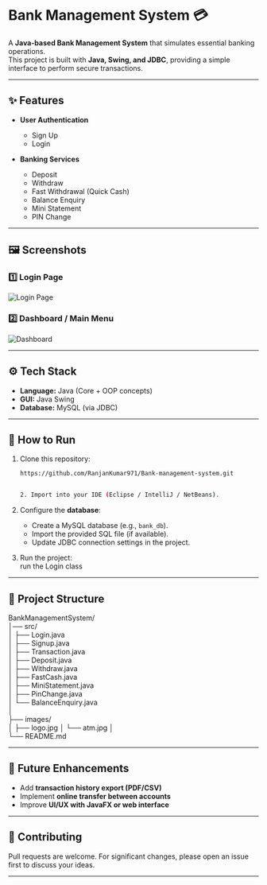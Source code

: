 # Bank Management System 💳  

A **Java-based Bank Management System** that simulates essential banking operations.  
This project is built with **Java, Swing, and JDBC**, providing a simple interface to perform secure transactions.  

---

## ✨ Features  

- **User Authentication**
  - Sign Up  
  - Login  

- **Banking Services**
  - Deposit  
  - Withdraw  
  - Fast Withdrawal (Quick Cash)  
  - Balance Enquiry  
  - Mini Statement  
  - PIN Change  

---

## 🖼️ Screenshots  

### 1️⃣ Login Page  
![Login Page](https://drive.google.com/uc?export=view&id=1SWixBui4oK8caP5sl_yY-8q45Zsk0Fep)  

### 2️⃣ Dashboard / Main Menu  
![Dashboard](https://drive.google.com/uc?export=view&id=1ObVrdjRnuMIfXj7BxaFCEXa-OXlaMUUo)  

---

## ⚙️ Tech Stack  

- **Language:** Java (Core + OOP concepts)  
- **GUI:** Java Swing  
- **Database:** MySQL (via JDBC)  

---

## 🚀 How to Run  

1. Clone this repository:  
   ```bash
   https://github.com/RanjanKumar971/Bank-management-system.git


   2. Import into your IDE (Eclipse / IntelliJ / NetBeans).  

3. Configure the **database**:  
   - Create a MySQL database (e.g., `bank_db`).  
   - Import the provided SQL file (if available).
   - Update JDBC connection settings in the project.  

4. Run the project:  
   run the Login class

---

## 📂 Project Structure  

BankManagementSystem/  
│── src/   
│   ├── Login.java  
│   ├── Signup.java  
│   ├── Transaction.java  
│   ├── Deposit.java  
│   ├── Withdraw.java  
│   ├── FastCash.java  
│   ├── MiniStatement.java  
│   ├── PinChange.java  
│   └── BalanceEnquiry.java  
│  
├── images/  
│   ├── logo.jpg
│   └── atm.jpg
│  
└── README.md  

---

## 📌 Future Enhancements  

- Add **transaction history export (PDF/CSV)**  
- Implement **online transfer between accounts**  
- Improve **UI/UX with JavaFX or web interface**  

---

## 🤝 Contributing  

Pull requests are welcome. For significant changes, please open an issue first to discuss your ideas.  

---
